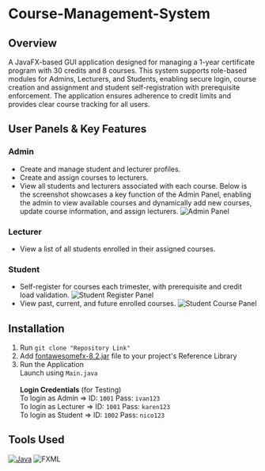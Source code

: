 # Course-Management-System
## Overview
A JavaFX-based GUI application designed for managing a 1-year certificate program with 30 credits and 8 courses. This system supports role-based modules for Admins, Lecturers, and Students, enabling secure login, course creation and assignment and student self-registration with prerequisite enforcement. The application ensures adherence to credit limits and provides clear course tracking for all users.

## User Panels & Key Features
### Admin 
- Create and manage student and lecturer profiles.
- Create and assign courses to lecturers.
- View all students and lecturers associated with each course.
Below is the screenshot showcases a key function of the Admin Panel, enabling the admin to view available courses and dynamically add new courses, update course information, and assign lecturers.
![Admin Panel](https://github.com/user-attachments/assets/672b32c8-d510-4a82-9a9a-1e0e61bc46b4)

### Lecturer
- View a list of all students enrolled in their assigned courses.

### Student
- Self-register for courses each trimester, with prerequisite and credit load validation.
![Student Register Panel](https://github.com/user-attachments/assets/8ee8e558-a84b-44b5-b3e1-c4c9e09bdced)
- View past, current, and future enrolled courses.
![Student Course Panel](https://github.com/user-attachments/assets/740726f4-d9b9-4711-8233-91870d445bfa)

## Installation 
1. Run `git clone "Repository Link"`
2. Add [fontawesomefx-8.2.jar](fontawesomefx-8.2.jar) file to your project's Reference Library
5. Run the Application</br>
   Launch using `Main.java`</br></br>
   **Login Credentials** (for Testing)</br>
   To login as Admin => ID: `1001` Pass: `ivan123`</br>
   To login as Lecturer => ID: `1001` Pass: `karen123`</br>
   To login as Student => ID: `1002` Pass: `nico123`

## Tools Used
[![Java](https://img.shields.io/badge/Java-%23ED8B00.svg?logo=openjdk&logoColor=white)](#)
![FXML](https://img.shields.io/badge/FXML-XML-blue?style=flat)
